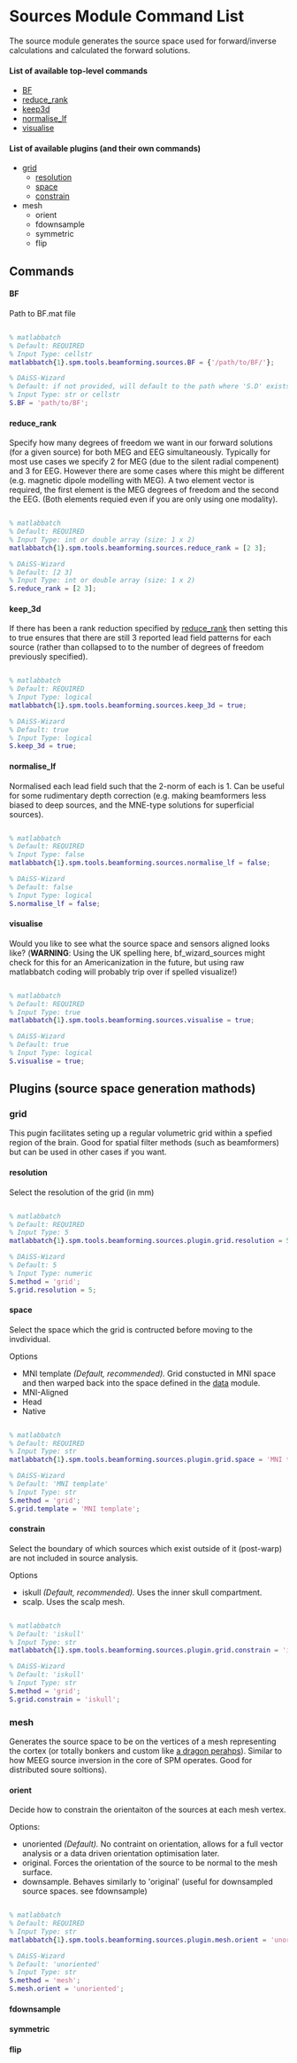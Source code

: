 # Sources Module Command List

The source module generates the source space used for forward/inverse calculations and calculated the forward solutions. 


#### List of available top-level commands
- [BF](#BF)
- [reduce_rank](#reduce_rank)
- [keep3d](#keep3d)
- [normalise_lf](#normalise_lf)
- [visualise](#visualise)

#### List of available plugins (and their own commands)
- [grid](#grid)
  - [resolution](#resolution)
  - [space](#space)
  - [constrain](#constrain)  
- mesh
  - orient
  - fdownsample
  - symmetric
  - flip

## Commands

#### BF
Path to BF.mat file

```matlab

% matlabbatch
% Default: REQUIRED
% Input Type: cellstr
matlabbatch{1}.spm.tools.beamforming.sources.BF = {'/path/to/BF/'};

% DAiSS-Wizard
% Default: if not provided, will default to the path where 'S.D' exists (see below).
% Input Type: str or cellstr
S.BF = 'path/to/BF';
```

#### reduce_rank
Specify how many degrees of freedom we want in our forward solutions (for a given source) for both MEG and EEG simultaneously. Typically for most use cases we specify 2 for MEG (due to the silent radial compenent) and 3 for EEG. However there are some cases where this might be different (e.g. magnetic dipole modelling with MEG).
A two element vector is required, the first element is the MEG degrees of freedom and the second the EEG. (Both elements requied even if you are only using one modality).

```matlab

% matlabbatch
% Default: REQUIRED
% Input Type: int or double array (size: 1 x 2)
matlabbatch{1}.spm.tools.beamforming.sources.reduce_rank = [2 3];

% DAiSS-Wizard
% Default: [2 3]
% Input Type: int or double array (size: 1 x 2)
S.reduce_rank = [2 3];
```

#### keep_3d 
If there has been a rank reduction specified by [reduce_rank](#reduce_rank) then setting this to true ensures that there are still 3 reported lead field patterns for each source (rather than collapsed to to the number of degrees of freedom previously specified).

```matlab

% matlabbatch
% Default: REQUIRED
% Input Type: logical
matlabbatch{1}.spm.tools.beamforming.sources.keep_3d = true;

% DAiSS-Wizard
% Default: true
% Input Type: logical
S.keep_3d = true;
```

#### normalise_lf
Normalised each lead field such that the 2-norm of each is 1. Can be useful for some rudimentary depth correction (e.g. making beamformers less biased to deep sources, and the MNE-type solutions for superficial sources). 

```matlab

% matlabbatch
% Default: REQUIRED
% Input Type: false
matlabbatch{1}.spm.tools.beamforming.sources.normalise_lf = false;

% DAiSS-Wizard
% Default: false
% Input Type: logical
S.normalise_lf = false;
```

#### visualise
Would you like to see what the source space and sensors aligned looks like? (**WARNING**: Using the UK spelling here, bf_wizard_sources might check for this for an Americanization in the future, but using raw matlabbatch coding will probably trip over if spelled visualize!)

```matlab

% matlabbatch
% Default: REQUIRED
% Input Type: true
matlabbatch{1}.spm.tools.beamforming.sources.visualise = true;

% DAiSS-Wizard
% Default: true
% Input Type: logical
S.visualise = true;
```

## Plugins (source space generation mathods)

### grid

This pugin facilitates seting up a regular volumetric grid within a spefied region of the brain. Good for spatial filter methods (such as beamformers) but can be used in other cases if you want.

#### resolution
Select the resolution of the grid (in mm)

```matlab

% matlabbatch
% Default: REQUIRED
% Input Type: 5
matlabbatch{1}.spm.tools.beamforming.sources.plugin.grid.resolution = 5;

% DAiSS-Wizard
% Default: 5
% Input Type: numeric
S.method = 'grid'; 
S.grid.resolution = 5;
```

#### space
Select the space which the grid is contructed before moving to the invdividual.

Options
- MNI template _(Default, recommended)._ Grid constucted in MNI space and then warped back into the space defined in the [data](01_data.md) module. 
- MNI-Aligned
- Head
- Native

```matlab

% matlabbatch
% Default: REQUIRED
% Input Type: str
matlabbatch{1}.spm.tools.beamforming.sources.plugin.grid.space = 'MNI template';

% DAiSS-Wizard
% Default: 'MNI template'
% Input Type: str
S.method = 'grid'; 
S.grid.template = 'MNI template';
```

#### constrain
Select the boundary of which sources which exist outside of it (post-warp) are not included in source analysis.

Options
- iskull _(Default, recommended)._ Uses the inner skull compartment. 
- scalp. Uses the scalp mesh.

```matlab

% matlabbatch
% Default: 'iskull'
% Input Type: str
matlabbatch{1}.spm.tools.beamforming.sources.plugin.grid.constrain = 'iskull';

% DAiSS-Wizard
% Default: 'iskull'
% Input Type: str
S.method = 'grid'; 
S.grid.constrain = 'iskull';
```

### mesh

Generates the source space to be on the vertices of a mesh representing the cortex (or totally bonkers and custom like [a dragon perahps](https://github.com/tierneytim/OPM#c5)). Similar to how MEEG source inversion in the core of SPM operates. Good for distributed soure soltions).

#### orient

Decide how to constrain the orientaiton of the sources at each mesh vertex. 

Options:
- unoriented _(Default)._ No contraint on orientation, allows for a full vector analysis or a data driven orientation optimisation later. 
- original. Forces the orientation of the source to be normal to the mesh surface. 
- downsample. Behaves similarly to 'original' (useful for downsampled source spaces. see fdownsample)


```matlab

% matlabbatch
% Default: REQUIRED
% Input Type: str
matlabbatch{1}.spm.tools.beamforming.sources.plugin.mesh.orient = 'unoriented';

% DAiSS-Wizard
% Default: 'unoriented'
% Input Type: str
S.method = 'mesh'; 
S.mesh.orient = 'unoriented';
```

#### fdownsample
#### symmetric
#### flip
